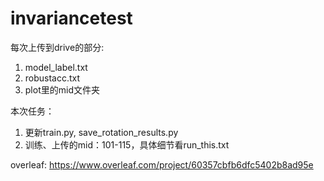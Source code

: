 # invariancetest

每次上传到drive的部分:
1. model_label.txt
2. robustacc.txt
3. plot里的mid文件夹

本次任务：
1. 更新train.py, save_rotation_results.py
2. 训练、上传的mid：101-115，具体细节看run_this.txt




overleaf:
https://www.overleaf.com/project/60357cbfb6dfc5402b8ad95e
